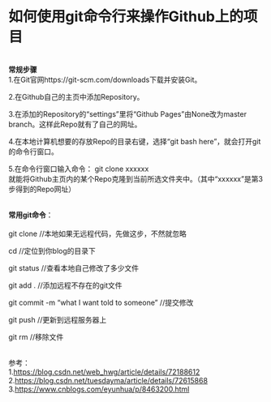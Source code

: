 # 如何使用git命令行来操作Github上的项目


<br/>**常规步骤**</br>
1.在Git官网https://git-scm.com/downloads下载并安装Git。

2.在Github自己的主页中添加Repository。

3.在添加的Repository的“settings”里将“Github Pages”由None改为master branch。这样此Repo就有了自己的网址。

4.在本地计算机想要的存放Repo的目录右键，选择“git bash here”，就会打开git的命令行窗口。

5.在命令行窗口输入命令：
    git clone xxxxxx 
<br/>就能将Github主页内的某个Repo克隆到当前所选文件夹中。（其中“xxxxxx”是第3步得到的Repo网址）



<br/>**常用git命令**：</br>  
git clone  //本地如果无远程代码，先做这步，不然就忽略

cd //定位到你blog的目录下

git status //查看本地自己修改了多少文件

git add . //添加远程不存在的git文件

git commit  -m “what I want told to someone” //提交修改

git push  //更新到远程服务器上

git rm //移除文件

<br/>参考：</br> 
1.https://blog.csdn.net/web_hwg/article/details/72188612
2.https://blog.csdn.net/tuesdayma/article/details/72615868
3.https://www.cnblogs.com/eyunhua/p/8463200.html
